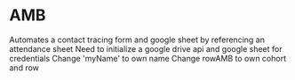 # AMB
 Automates a contact tracing form and google sheet by referencing an attendance sheet
 Need to initialize a google drive api and google sheet for credentials
 Change 'myName' to own name
 Change rowAMB to own cohort and row
